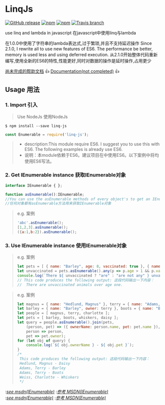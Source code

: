 # LinqJs

[![GitHub release](https://img.shields.io/github/release/wm123450405/linqjs.svg)](https://github.com/wm123450405/linqjs)
[![npm](https://img.shields.io/npm/v/linq-js.svg)](https://www.npmjs.com/package/linq-js)
[![npm](https://img.shields.io/npm/dm/linq-js.svg)](https://www.npmjs.com/package/linq-js)
[![Travis branch](https://img.shields.io/travis/wm123450405/linqjs.svg)](https://travis-ci.org/wm123450405/linqjs)

use linq and lambda in javascript
在javascript中使用linq与lambda

在1.0.0中使用了字符串的lambda表达式,过于繁琐,并且不支持延迟操作
Since 2.1.0, I rewrite all to use new features of ES6. The performance be better, memory is used less and using deferred execution.
从2.1.0开始整体代码重新编写,使用全新的ES6的特性,性能更好,同时对数据的操作是延时操作,占用更少

[尚未完成的帮助文档](http://wm123450405.github.io/linqjs/#/zh-cn) :+1:
[Documentation(not completed)](http://wm123450405.github.io/linqjs/#/en-us) :+1:

## Usage 用法

### 1. Import 引入

> Use NodeJs 使用NodeJs
```
$ npm install --save linq-js
```
```javascript
const Enumerable = require('linq-js');
```
> * description:This module require ES6. I suggest you to use this with ES6. The following examples is already use ES6.
> * 说明：本module依赖于ES6。建议项目在中使用ES6。以下案例中将均使用ES6写法。

### 2. Get IEnumerable instance 获取IEnumerable对象

```typescript
interface IEnumerable { };

function asEnumerable():IEnumerable;
//You can use the asEnumerable methods of every object's to get an IEnumerable object;
//任何对象都有asEnumerable方法用来获取IEnumerable对象
```

> e.g. 案例
> ```javascript
> 'abc'.asEnumerable();
> [1,2,3].asEnumerable();
> ({a:1,b:2}).asEnumerable();
> ```

### 3. Use IEnumerable instance 使用IEnumerable对象

> e.g. 案例
> ```javascript
> let pets = [ { name: "Barley", age: 8, vaccinated: true }, { name: "Boots", age: 4, vaccinated: false }, { name: "Whiskers", age: 1, vaccinated: false } ];
> let unvaccinated = pets.asEnumerable().any(p => p.age > 1 && p.vaccinated === false);
> console.log(`There ${ unvaccinated ? "are" : "are not any" } unvaccinated animals over age one.`);
> // This code produces the following output: 这段代码输出一下内容：
> //  There are unvaccinated animals over age one.
> ```

> e.g. 案例
> ```javascript
> let magnus = { name: "Hedlund, Magnus" }, terry = { name: "Adams, Terry" }, charlotte = { name: "Weiss, Charlotte" };
> let barley = { name: "Barley", owner: terry }, boots = { name: "Boots", owner: terry }, whiskers = { name: "Whiskers", owner: charlotte }, daisy = { name: "Daisy", owner: magnus };
> let people = [ magnus, terry, charlotte ];
> let pets = [ barley, boots, whiskers, daisy ];
> let query = people.asEnumerable().join(pets,
>     (person, pet) => ({ ownerName: person.name, pet: pet.name }),
>     person => person,
>     pet => pet.owner);
> for (let obj of query) {
>     console.log(`${ obj.ownerName } - ${ obj.pet }`);
> }
> /*
>  This code produces the following output: 这段代码输出一下内容：
>  Hedlund, Magnus - Daisy
>  Adams, Terry - Barley
>  Adams, Terry - Boots
>  Weiss, Charlotte - Whiskers
>  */
> ```

:*[see msdn(IEnumerable<T>)](https://msdn.microsoft.com/en-us/library/ckzcawb8(v=vs.110).aspx)*
:*[参考 MSDN(IEnumerable<T>)](https://msdn.microsoft.com/zh-cn/library/ckzcawb8(v=vs.110).aspx)*  
:*[see msdn(Enumerable)](https://msdn.microsoft.com/en-us/library/system.linq.enumerable_methods(v=vs.110).aspx)*
:*[参考 MSDN(Enumerable)](https://msdn.microsoft.com/zh-cn/library/system.linq.enumerable_methods(v=vs.110).aspx)*
